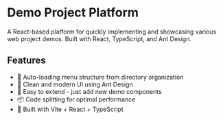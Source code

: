 # Demo Project Platform

A React-based platform for quickly implementing and showcasing various web project demos. Built with React, TypeScript, and Ant Design.

## Features

- 📁 Auto-loading menu structure from directory organization
- 🎨 Clean and modern UI using Ant Design
- 🔌 Easy to extend - just add new demo components
- 📦 Code splitting for optimal performance
- 🚀 Built with Vite + React + TypeScript
